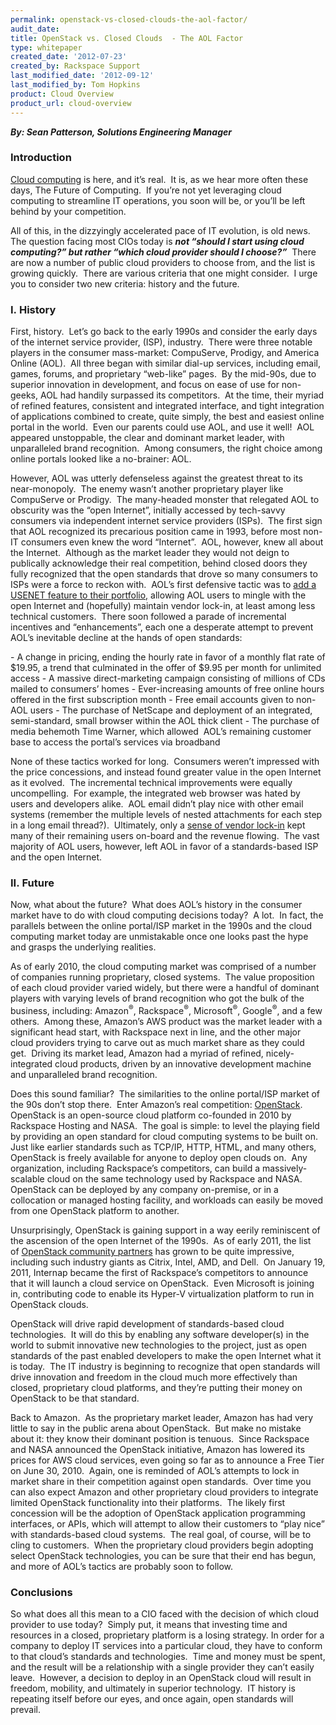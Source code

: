 ```yaml
---
permalink: openstack-vs-closed-clouds-the-aol-factor/
audit_date:
title: OpenStack vs. Closed Clouds  - The AOL Factor
type: whitepaper
created_date: '2012-07-23'
created_by: Rackspace Support
last_modified_date: '2012-09-12'
last_modified_by: Tom Hopkins
product: Cloud Overview
product_url: cloud-overview
---
```


***By: Sean Patterson, Solutions Engineering Manager***

### Introduction

[Cloud computing](http://www.rackspace.com/cloud/what_is_cloud_computing/) is
here, and it’s real.  It is, as we hear more often these days, The
Future of Computing.  If you’re not yet leveraging cloud computing to
streamline IT operations, you soon will be, or you’ll be left behind by
your competition.

All of this, in the dizzyingly accelerated pace of IT evolution, is old
news.  The question facing most CIOs today is ***not “should I start
using cloud computing?” but rather “which cloud provider should I
choose?”***  There are now a number of public cloud providers to choose
from, and the list is growing quickly.  There are various criteria that
one might consider.  I urge you to consider two new criteria: history
and the future.

### I. History


First, history.  Let’s go back to the early 1990s and consider the
early days of the internet service provider, (ISP), industry.  There
were three notable players in the consumer mass-market: CompuServe,
Prodigy, and America Online (AOL).  All three began with similar dial-up
services, including email, games, forums, and proprietary “web-like”
pages.  By the mid-90s, due to superior innovation in development, and
focus on ease of use for non-geeks, AOL had handily surpassed its
competitors.  At the time, their myriad of refined features, consistent
and integrated interface, and tight integration of applications combined
to create, quite simply, the best and easiest online portal in the
world.  Even our parents could use AOL, and use it well!  AOL appeared
unstoppable, the clear and dominant market leader, with unparalleled
brand recognition.  Among consumers, the right choice among online
portals looked like a no-brainer: AOL.

However, AOL was utterly defenseless against the greatest threat to its
near-monopoly.  The enemy wasn’t another proprietary player like
CompuServe or Prodigy.  The many-headed monster that relegated AOL to
obscurity was the “open Internet”, initially accessed by tech-savvy
consumers via independent internet service providers (ISPs).  The first
sign that AOL recognized its precarious position came in 1993, before
most non-IT consumers even knew the word “Internet”.  AOL, however, knew
all about the Internet.  Although as the market leader they would not
deign to publically acknowledge their real competition, behind closed
doors they fully recognized that the open standards that drove so many
consumers to ISPs were a force to reckon with.  AOL’s first defensive
tactic was to
[add a USENET feature to their portfolio,](http://en.wikipedia.org/wiki/Eternal_September)
allowing AOL users to mingle with the open Internet and (hopefully) maintain
vendor lock-in, at least among less technical customers.  There soon followed a
parade of incremental incentives and “enhancements”, each one a
desperate attempt to prevent AOL’s inevitable decline at the hands of
open standards:

- A change in pricing, ending the hourly rate in favor of a monthly
flat rate of $19.95, a trend that culminated in the offer of $9.95 per
month for unlimited access
- A massive direct-marketing campaign consisting of millions of CDs
mailed to consumers’ homes
- Ever-increasing amounts of free online hours offered in the first
subscription month
- Free email accounts given to non-AOL users
- The purchase of NetScape and deployment of an integrated,
semi-standard, small browser within the AOL thick client
- The purchase of media behemoth Time Warner, which allowed  AOL’s
remaining customer base to access the portal’s services via
broadband

None of these tactics worked for long.  Consumers weren’t impressed
with the price concessions, and instead found greater value in the open
Internet as it evolved.  The incremental technical improvements were
equally uncompelling.  For example, the integrated web browser was hated
by users and developers alike.  AOL email didn’t play nice with other
email systems (remember the multiple levels of nested attachments for
each step in a long email thread?).  Ultimately, only a [sense of vendor
lock-in](http://en.wikipedia.org/wiki/Aol#Billing_disputes) kept many of
their remaining users on-board and the revenue flowing.  The vast
majority of AOL users, however, left AOL in favor of a standards-based
ISP and the open Internet.

### II. Future

Now, what about the future?  What does AOL’s history in the consumer
market have to do with cloud computing decisions today?  A lot.  In
fact, the parallels between the online portal/ISP market in the 1990s
and the cloud computing market today are unmistakable once one looks
past the hype and grasps the underlying realities.

As of early 2010, the cloud computing market was comprised of a number
of companies running proprietary, closed systems.  The value proposition
of each cloud provider varied widely, but there were a handful of
dominant players with varying levels of brand recognition who got the
bulk of the business, including: Amazon<sup>&reg;</sup>,
Rackspace<sup>&reg;</sup>, Microsoft<sup>&reg;</sup>, Google<sup>&reg;</sup>,
and a few others.  Among these, Amazon’s AWS product was the
market leader with a significant head start, with Rackspace next in
line, and the other major cloud providers trying to carve out as much
market share as they could get.  Driving its market lead, Amazon had a
myriad of refined, nicely-integrated cloud products, driven by an
innovative development machine and unparalleled brand recognition.

Does this sound familiar?  The similarities to the online portal/ISP
market of the 90s don’t stop there.  Enter Amazon’s real
competition: [OpenStack](http://www.openstack.org).  OpenStack is an
open-source cloud platform co-founded in 2010 by Rackspace Hosting and
NASA.  The goal is simple: to level the playing field by providing an
open standard for cloud computing systems to be built on.  Just like
earlier standards such as TCP/IP, HTTP, HTML, and many others, OpenStack
is freely available for anyone to deploy open clouds on.  Any
organization, including Rackspace’s competitors, can build a
massively-scalable cloud on the same technology used by Rackspace and
NASA.  OpenStack can be deployed by any company on-premise, or in a
collocation or managed hosting facility, and workloads can easily be
moved from one OpenStack platform to another.

Unsurprisingly, OpenStack is gaining support in a way eerily
reminiscent of the ascension of the open Internet of the 1990s.  As of
early 2011, the list of [OpenStack community
partners](http://www.openstack.org/community/) has grown to be quite
impressive, including such industry giants as Citrix, Intel, AMD, and
Dell.  On January 19, 2011, Internap became the first of Rackspace’s
competitors to announce that it will launch a cloud service on
OpenStack.  Even Microsoft is joining in, contributing code to enable
its Hyper-V virtualization platform to run in OpenStack clouds.

OpenStack will drive rapid development of standards-based cloud
technologies.  It will do this by enabling any software developer(s) in
the world to submit innovative new technologies to the project, just as
open standards of the past enabled developers to make the open Internet
what it is today.  The IT industry is beginning to recognize that open
standards will drive innovation and freedom in the cloud much more
effectively than closed, proprietary cloud platforms, and they’re
putting their money on OpenStack to be that standard.

Back to Amazon.  As the proprietary market leader, Amazon has had very
little to say in the public arena about OpenStack.  But make no mistake
about it: they know their dominant position is tenuous.  Since Rackspace
and NASA announced the OpenStack initiative, Amazon has lowered its
prices for AWS cloud services, even going so far as to announce a Free
Tier on June 30, 2010.  Again, one is reminded of AOL’s attempts to lock
in market share in their competition against open standards.  Over time
you can also expect Amazon and other proprietary cloud providers to
integrate limited OpenStack functionality into their platforms.  The
likely first concession will be the adoption of OpenStack application
programming interfaces, or APIs, which will attempt to allow their
customers to “play nice” with standards-based cloud systems.  The real
goal, of course, will be to cling to customers.  When the proprietary
cloud providers begin adopting select OpenStack technologies, you can be
sure that their end has begun, and more of AOL’s tactics are probably
soon to follow.

### Conclusions

So what does all this mean to a CIO faced with the decision of which
cloud provider to use today?  Simply put, it means that investing time
and resources in a closed, proprietary platform is a losing strategy.
In order for a company to deploy IT services into a particular cloud,
they have to conform to that cloud’s standards and technologies.  Time
and money must be spent, and the result will be a relationship with a
single provider they can’t easily leave.  However, a decision to deploy
in an OpenStack cloud will result in freedom, mobility, and ultimately
in superior technology.  IT history is repeating itself before our eyes,
and once again, open standards will prevail.

